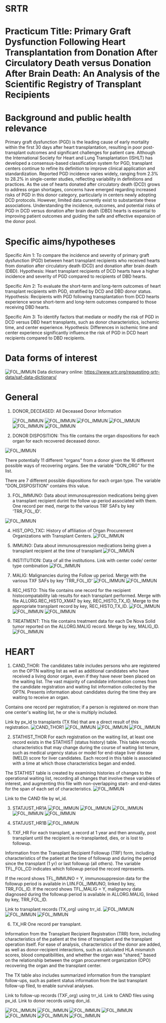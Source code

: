# SRTR


# Practicum Title: Primary Graft Dysfunction Following Heart Transplantation from Donation After Circulatory Death versus Donation After Brain Death: An Analysis of the Scientific Registry of Transplant Recipients

# Background and public health relevance
Primary graft dysfunction (PGD) is the leading cause of early mortality within the first 30 days
after heart transplantation, resulting in poor post-transplant outcomes and significant challenges
for patient care. Although the International Society for Heart and Lung Transplantation (ISHLT)
has developed a consensus-based classification system for PGD, transplant centers continue to
refine its definition to improve clinical application and standardization. Reported PGD incidence
varies widely, ranging from 2.3% to 28.2% in single-center studies, reflecting variability in
definitions and practices. As the use of hearts donated after circulatory death (DCD) grows to
address organ shortages, concerns have emerged regarding increased risks of PGD in this donor
category, particularly in centers newly adopting DCD protocols. However, limited data currently
exist to substantiate these associations. Understanding the incidence, outcomes, and potential
risks of PGD in DCD versus donation after brain death (DBD) hearts is essential to improving
patient outcomes and guiding the safe and effective expansion of the donor pool.



# Specific aims/hypotheses

Specific Aim 1: To compare the incidence and severity of primary graft dysfunction (PGD)
between heart transplant recipients who received hearts from donation after circulatory death
(DCD) and donation after brain death (DBD).
Hypothesis: Heart transplant recipients of DCD hearts have a higher incidence and severity of
PGD compared to recipients of DBD hearts.

Specific Aim 2: To evaluate the short-term and long-term outcomes of heart transplant recipients
with PGD, stratified by DCD and DBD donor status.
Hypothesis: Recipients with PGD following transplantation from DCD hearts experience worse
short-term and long-term outcomes compared to those receiving DBD hearts.

Specific Aim 3: To identify factors that mediate or modify the risk of PGD in DCD versus DBD
heart transplants, such as donor characteristics, ischemic time, and center experience.
Hypothesis: Differences in ischemic time and center experience significantly influence the risk of
PGD in DCD heart recipients compared to DBD recipients.



# Data forms of interest 
![FOL_IMMUN](Data_dic_pict/SAFsLinkingDiagram.png) 
Data dictionary online: https://www.srtr.org/requesting-srtr-data/saf-data-dictionary/

# General 

1. DONOR_DECEASED: All Deceased Donor Information
 
   ![FOL_IMMUN](Data_dic_pict/DONOR_DECEASED1.png)
      ![FOL_IMMUN](Data_dic_pict/DONOR_DECEASED2.png)
      ![FOL_IMMUN](Data_dic_pict/DONOR_DECEASED3.png)
       ![FOL_IMMUN](Data_dic_pict/DONOR_DECEASED4.png)
      ![FOL_IMMUN](Data_dic_pict/DONOR_DECEASED5.png)
      ![FOL_IMMUN](Data_dic_pict/DONOR_DECEASED6.png)



3. DONOR DISPOSITION: This file contains the organ dispositions for each organ for each recovered deceased donor.

  ![FOL_IMMUN](Data_dic_pict/DONOR_DISPOSITION.png) 
  
There potentially 11 different "organs" from a donor given the 16 different possible ways of recovering organs. See the variable "DON_ORG" for the list.

There are 7 different possible dispositions for each organ type. The variable "DON_DISPOSITION" contains this value.

3. FOL_IMMUNO: Data about immunosupression medications being given a transplant recipient durint the follow up period associated with them. One record per med, merge to the various TRF SAFs by key 'TRR_FOL_ID'.
   
![FOL_IMMUN](Data_dic_pict/FOL_IMMUN.png)

4. HIST_OPO_TXC: History of affiliation of Organ Procurement Organizations with Transplant Centers.
   ![FOL_IMMUN](Data_dic_pict/HIST_OPO_TXC.png)

5. IMMUNO: Data about immunosupression medications being given a transplant recipient at the time of transplant
   ![FOL_IMMUN](Data_dic_pict/IMMUNO.png)

6. INSTITUTION: Data of all the institutions. Link with center code/ center type combination
    ![FOL_IMMUN](Data_dic_pict/INSTITUTION.png)

7. MALIG: Malignancies during the Follow up period. Merge with the various TXF SAFs by key 'TRR_FOL_ID'
    ![FOL_IMMUN](Data_dic_pict/MALIG1.png)
      ![FOL_IMMUN](Data_dic_pict/MALIG3.png)

8. REC_HISTO: This file contains one record for the recipient histocompatability lab results for each transplant performed. Merge with file ALLORG.REC_HISTO_XMAT by key, REC_HISTO_TX_ID. Merge to the appropriate transplant record by key, REC_HISTO_TX_ID.
    ![FOL_IMMUN](Data_dic_pict/REC_HISTO1.png)
     ![FOL_IMMUN](Data_dic_pict/REC_HISTO2.png)
     ![FOL_IMMUN](Data_dic_pict/REC_HISTO3.png)



9.  TREATMENT: This file contains treatment data for each De Nova Solid tumor reported on the ALLORG.MALIG record. Merge by key, MALIG_ID.
    ![FOL_IMMUN](Data_dic_pict/TREATMENT.png)


# HEART 

1. CAND_THOR: The candidates table includes persons who are registered on the OPTN waiting list as well as additional candidates who have received a living donor organ, even if they have never been placed on the waiting list. The vast majority of candidate information comes from the candidate registration and waiting list information collected by the OPTN. Presents information about candidates during the time they are waiting to receive an organ.

Contains one record per registration; if a person is registered on more than one center's waiting list, he or she is multiply included.

Link by px_id to transplants (TX file) that are a direct result of this registration.
![CAND_THOR1](Data_dic_pict/CAND_THOR1.png)
![FOL_IMMUN](Data_dic_pict/CAND_THOR2.png)
![FOL_IMMUN](Data_dic_pict/CAND_THOR3.png)
![FOL_IMMUN](Data_dic_pict/CAND_THOR4.png) 

	
2. STATHIST_THOR
For each registration on the waiting list, at least one record exists in the STATHIST (status history) table. This table records characteristics that may change during the course of waiting list tenure, such as medical urgency status or model for end-stage liver disease (MELD) score for liver candidates. Each record in this table is associated with a time at which those characteristics began and ended.

The STATHIST table is created by examining histories of changes to the operational waiting list, recording all changes that involve these variables of interest, and augmenting this file with non-overlapping start- and end-dates for the span of each set of characteristics.
![FOL_IMMUN](Data_dic_pict/STATHIST_THOR.png) 

Link to the CAND file by wl_id.

3. STATJUST_HR1A
![FOL_IMMUN](Data_dic_pict/STATJUST_HR1A.png)
![FOL_IMMUN](Data_dic_pict/STATJUST_HR2A.png)
![FOL_IMMUN](Data_dic_pict/STATJUST_HR3A.png)
![FOL_IMMUN](Data_dic_pict/STATJUST_HR4A.png)
![FOL_IMMUN](Data_dic_pict/STATJUST_HR5A.png) 

5. STATJUST_HR1B
![FOL_IMMUN](Data_dic_pict/STATJUST_HR1B.png) 


7. TXF_HR
For each transplant, a record at 1 year and then annually, post transplant until the recipient is re-transplanted, dies, or is lost to followup.

Information from the Transplant Recipient Followup (TRF) form, including characteristics of the patient at the time of followup and during the period since the transplant (1 yr) or last followup (all others). The variable TFL_FOL_CD indicates which followup period the record represents.

If the record shows TFL_IMMUNO = Y, immunosuppresion data for the followup period is available in LIIN.FOL_IMMUNO, linked by key, TRR_FOL_ID. If the record shows TFL_MALIG = Y, malignancy data diagnosed during the followup period is available in ALLORG.MALIG, linked by key, TRR_FOL_ID.

Link to transplant records (TX_org) using trr_id.
![FOL_IMMUN](Data_dic_pict/TXF_HR1.png) 
![FOL_IMMUN](Data_dic_pict/TXF_HR2.png) 
![FOL_IMMUN](Data_dic_pict/TXF_HR3.png) 

6. TX_HR
One record per transplant.

Information from the Transplant Recipient Registration (TRR) form, including characteristics of the patient at the time of transplant and the transplant operation itself. For ease of analysis, characteristics of the donor are added, as well as donor-recipient interactions, such as calculated HLA mismatch scores, blood compatibilities, and whether the organ was "shared," based on the relationship between the organ procurement organization (OPO) recovering the organ and the transplant center.

The TX table also includes summarized information from the transplant follow-ups, such as patient status information from the last transplant follow-up filed, to enable survival analyses.

Link to follow-up records (TXF_org) using trr_id. Link to CAND files using px_id. Link to donor records using don_id.

![FOL_IMMUN](Data_dic_pict/TX_HR1.png) 
![FOL_IMMUN](Data_dic_pict/TX_HR2.png) 
![FOL_IMMUN](Data_dic_pict/TX_HR3.png) 
![FOL_IMMUN](Data_dic_pict/TX_HR4.png) 
![FOL_IMMUN](Data_dic_pict/TX_HR5.png) 
![FOL_IMMUN](Data_dic_pict/TX_HR6.png) 
![FOL_IMMUN](Data_dic_pict/TX_HR7.png) 





   
   






